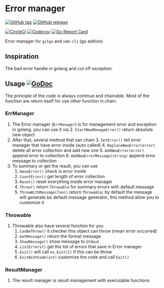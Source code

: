 # Error manager 
[![GitHub tag](https://img.shields.io/github/tag/kamontat/go-error-manager.svg?style=flat-square)](https://github.com/kamontat/go-error-manager/releases) 
[![GitHub release](https://img.shields.io/github/release/kamontat/go-error-manager.svg?style=flat-square)](https://github.com/kamontat/go-error-manager/releases)

[![CircleCI](https://img.shields.io/circleci/project/github/kamontat/go-error-manager.svg?style=flat-square)](https://circleci.com/gh/kamontat/go-error-manager) [![Codecov](https://img.shields.io/codecov/c/github/kamontat/go-error-manager.svg?style=flat-square)](https://codecov.io/gh/kamontat/go-error-manager) [![Go Report Card](https://goreportcard.com/badge/github.com/kamontat/go-error-manager)](https://goreportcard.com/report/github.com/kamontat/go-error-manager)

Error manager for `gitgo` and `ndd-cli` (go edition)

## Inspiration

The bad error handle in golang and cut off exception.

## Usage [![GoDoc](https://godoc.org/github.com/kamontat/go-error-manager?status.svg)](https://godoc.org/github.com/kamontat/go-error-manager)

The principle of the code is always continue and chainable. Most of the function are return itself for use other function in chain.

### ErrManager

1. The Error manager (`ErrManager`) is for management error and exception in golang. you can use it via
    2. `StartNewManageError()` return absolute new object
2. After that, several method that can chain
    3. `SetError()` tell error manager that have error inside (auto called)
    4. `ReplaceNewError(error)` delete all error collection and add new one
    5. `AddNewError(error)` append error to collection
    6. `AddNewErrorMessage(string)` append error message to collection
3. To summary or get the result, you can use
    1. `HaveError()` check is error inside
    2. `CountError()` get length of error collection
    3. `Reset()` reset everything inside error manager
    4. `Throw()` return `Throwable` for summary errors with default message
    5. `ThrowWithMessage(func)` return `Throwable`; by default the message will generate be default message generator, this method allow you to customize it

### Throwable

1. Throwable also have several function for you
    1. `CanBeThrow()` it checker this object can throw (mean error occurred)
    2. `GetMessage()` return the format message
    3. `ShowMessage()` show message to `Stdout`
    4. `ListErrors()` get the list of errors that save in Error manager
    5. `Exit()` will call `os.Exit(1)` if this can be throw
    6. `ExitWithCode(int)` customize the code and call `Exit()`

### ResultManager

1. The result manager is result management with executable functions
